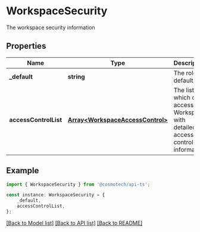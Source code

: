 # WorkspaceSecurity

The workspace security information

## Properties

Name | Type | Description | Notes
------------ | ------------- | ------------- | -------------
**_default** | **string** | The role by default | [default to undefined]
**accessControlList** | [**Array&lt;WorkspaceAccessControl&gt;**](WorkspaceAccessControl.md) | The list which can access this Workspace with detailed access control information | [default to undefined]

## Example

```typescript
import { WorkspaceSecurity } from '@cosmotech/api-ts';

const instance: WorkspaceSecurity = {
    _default,
    accessControlList,
};
```

[[Back to Model list]](../README.md#documentation-for-models) [[Back to API list]](../README.md#documentation-for-api-endpoints) [[Back to README]](../README.md)
